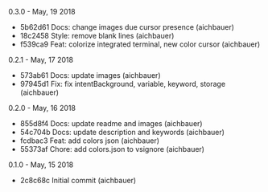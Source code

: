 0.3.0 - May, 19 2018

* 5b62d61 Docs: change images due cursor presence (aichbauer)
* 18c2458 Style: remove blank lines (aichbauer)
* f539ca9 Feat: colorize integrated terminal, new color cursor (aichbauer)

0.2.1 - May, 17 2018

* 573ab61 Docs: update images (aichbauer)
* 97945d1 Fix: fix intentBackground, variable, keyword, storage (aichbauer)

0.2.0 - May, 16 2018

* 855d8f4 Docs: update readme and images (aichbauer)
* 54c704b Docs: update description and keywords (aichbauer)
* fcdbac3 Feat: add colors json (aichbauer)
* 55373af Chore: add colors.json to vsignore (aichbauer)

0.1.0 - May, 15 2018

* 2c8c68c Initial commit (aichbauer)

